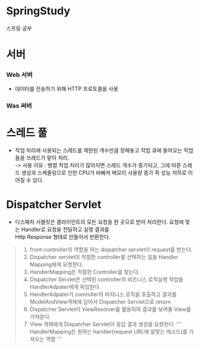 # SpringStudy
스프링 공부


# 서버
  ### Web 서버
  - 데이터를 전송하기 위해 HTTP 프로토콜을 사용
  ### Was 써버

# 스레드 풀
  - 작업 처리에 사용되는 스레드를 제한된 개수만큼 정해놓고 작업 큐에 들어오는 작업들을 쓰레드가 맡아 처리.<br/>
  -> 사용 이유 : 병렬 작업 처리가 많아지면 스레드 개수가 증가되고, 그에 따른 스레드 생성과 스케줄링으로 인한 CPU가 바빠져 메모리 사용량 증가
     즉 성능 저하로 이어질 수 있다.
  
  
# Dispatcher Servlet
  - 디스패처 서블릿은 클라이언트의 모든 요청을 한 곳으로 받아 처리한다. 요청에 맞는 Handler로 요청을 전달하고 실행 결과를 <br/>Http Response 형태로 만들어서 반환한다.
  > 1. front-controller의 역할을 하는 dispatcher servlet이 request를 받는다.
  > 2. Dispatcher servlet이 적절한 controller를 선택하는 일을 Handler Mapping에게 요청한다.
  > 3. HandlerMapping은 적절한 Controller를 찾는다.
  > 4. Dispatcher Servlet은 선택된 controller의 비즈니스 로직실행 작업을 HandlerAdpater에게 위임한다.
  > 5. HandlerAdpater가 controller의 비지니스 로직을 호출하고 결과를 ModelAndView객체에 담아서 Dispatcher Servlet으로 return
  > 6. Dispatcher Servlet이 ViewResolver를 활용하여 결과를 보여줄 View를 가져온다.
  > 7. View 객체에게 Dispatcher Servlet이 응답 결과 생성을 요청한다. 
    '''
      HandlerMapping은 원하는 handler(request URL에 알맞는 메소드)를 가져오는 역할
    '''
